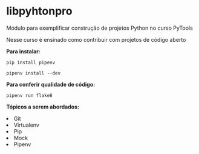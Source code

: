 
# libpyhtonpro
Módulo para exemplificar construção de projetos Python no curso PyTools

Nesse curso é ensinado como contribuir com projetos de código aberto

**Para instalar:**

`pip install pipenv`

`pipenv install --dev`

**Para conferir qualidade de código:**

`pipenv run flake8`

**Tópicos a serem abordados:**

<li>Git</li>
<li>Virtualenv</li>
<li>Pip</li>
<li>Mock</li>
<li>Pipenv</li>
